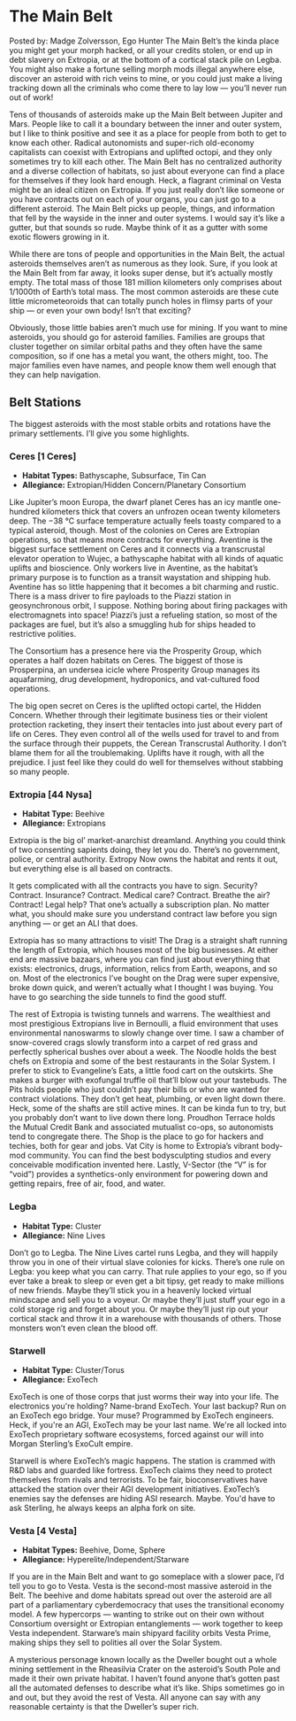 # The Main Belt

Posted by: Madge Zolversson, Ego Hunter The Main Belt’s the kinda place you might get your morph hacked, or all your credits stolen, or end up in debt slavery on Extropia, or at the bottom of a cortical stack pile on Legba. You might also make a fortune selling morph mods illegal anywhere else, discover an asteroid with rich veins to mine, or you could just make a living tracking down all the criminals who come there to lay low — you’ll never run out of work!

Tens of thousands of asteroids make up the Main Belt between Jupiter and Mars. People like to call it a boundary between the inner and outer system, but I like to think positive and see it as a place for people from both to get to know each other. Radical autonomists and super-rich old-economy capitalists can coexist with Extropians and uplifted octopi, and they only sometimes try to kill each other. The Main Belt has no centralized authority and a diverse collection of habitats, so just about everyone can find a place for themselves if they look hard enough. Heck, a flagrant criminal on Vesta might be an ideal citizen on Extropia. If you just really don’t like someone or you have contracts out on each of your organs, you can just go to a different asteroid. The Main Belt picks up people, things, and information that fell by the wayside in the inner and outer systems. I would say it’s like a gutter, but that sounds so rude. Maybe think of it as a gutter with some exotic flowers growing in it.

While there are tons of people and opportunities in the Main Belt, the actual asteroids themselves aren’t as numerous as they look. Sure, if you look at the Main Belt from far away, it looks super dense, but it’s actually mostly empty. The total mass of those 181 million kilometers only comprises about 1/1000th of Earth’s total mass. The most common asteroids are these cute little micrometeoroids that can totally punch holes in flimsy parts of your ship — or even your own body! Isn’t that exciting?

Obviously, those little babies aren’t much use for mining. If you want to mine asteroids, you should go for asteroid families. Families are groups that cluster together on similar orbital paths and they often have the same composition, so if one has a metal you want, the others might, too. The major families even have names, and people know them well enough that they can help navigation.

## Belt Stations

The biggest asteroids with the most stable orbits and rotations have the primary settlements. I’ll give you some highlights.

### Ceres \[1 Ceres\]

<div class="stat-list">

- **Habitat Types:** Bathyscaphe, Subsurface, Tin Can
- **Allegiance:** Extropian/Hidden Concern/Planetary Consortium

</div>

Like Jupiter’s moon Europa, the dwarf planet Ceres has an icy mantle one-hundred kilometers thick that covers an unfrozen ocean twenty kilometers deep. The −38&nbsp;°C surface temperature actually feels toasty compared to a typical asteroid, though. Most of the colonies on Ceres are Extropian operations, so that means more contracts for everything. Aventine is the biggest surface settlement on Ceres and it connects via a transcrustal elevator operation to Wujec, a bathyscaphe habitat with all kinds of aquatic uplifts and bioscience. Only workers live in Aventine, as the habitat’s primary purpose is to function as a transit waystation and shipping hub. Aventine has so little happening that it becomes a bit charming and rustic. There is a mass driver to fire payloads to the Piazzi station in geosynchronous orbit, I suppose. Nothing boring about firing packages with electromagnets into space! Piazzi’s just a refueling station, so most of the packages are fuel, but it’s also a smuggling hub for ships headed to restrictive polities.

The Consortium has a presence here via the Prosperity Group, which operates a half dozen habitats on Ceres. The biggest of those is Prosperpina, an undersea icicle where Prosperity Group manages its aquafarming, drug development, hydroponics, and vat-cultured food operations.

The big open secret on Ceres is the uplifted octopi cartel, the Hidden Concern. Whether through their legitimate business ties or their violent protection racketing, they insert their tentacles into just about every part of life on Ceres. They even control all of the wells used for travel to and from the surface through their puppets, the Cerean Transcrustal Authority. I don’t blame them for all the troublemaking. Uplifts have it rough, with all the prejudice. I just feel like they could do well for themselves without stabbing so many people.

### Extropia \[44 Nysa\]

<div class="stat-list">

- **Habitat Type:** Beehive
- **Allegiance:** Extropians

</div>

Extropia is the big ol’ market-anarchist dreamland. Anything you could think of two consenting sapients doing, they let you do. There’s no government, police, or central authority. Extropy Now owns the habitat and rents it out, but everything else is all based on contracts.

It gets complicated with all the contracts you have to sign. Security? Contract. Insurance? Contract. Medical care? Contract. Breathe the air? Contract! Legal help? That one’s actually a subscription plan. No matter what, you should make sure you understand contract law before you sign anything — or get an ALI that does.

Extropia has so many attractions to visit! The Drag is a straight shaft running the length of Extropia, which houses most of the big businesses. At either end are massive bazaars, where you can find just about everything that exists: electronics, drugs, information, relics from Earth, weapons, and so on. Most of the electronics I’ve bought on the Drag were super expensive, broke down quick, and weren’t actually what I thought I was buying. You have to go searching the side tunnels to find the good stuff.

The rest of Extropia is twisting tunnels and warrens. The wealthiest and most prestigious Extropians live in Bernoulli, a fluid environment that uses environmental nanoswarms to slowly change over time. I saw a chamber of snow-covered crags slowly transform into a carpet of red grass and perfectly spherical bushes over about a week. The Noodle holds the best chefs on Extropia and some of the best restaurants in the Solar System. I prefer to stick to Evangeline’s Eats, a little food cart on the outskirts. She makes a burger with exofungal truffle oil that’ll blow out your tastebuds. The Pits holds people who just couldn’t pay their bills or who are wanted for contract violations. They don’t get heat, plumbing, or even light down there. Heck, some of the shafts are still active mines. It can be kinda fun to try, but you probably don’t want to live down there long. Proudhon Terrace holds the Mutual Credit Bank and associated mutualist co-ops, so autonomists tend to congregate there. The Shop is the place to go for hackers and techies, both for gear and jobs. Vat City is home to Extropia’s vibrant body-mod community. You can find the best bodysculpting studios and every conceivable modification invented here. Lastly, V-Sector (the “V” is for “void”) provides a synthetics-only environment for powering down and getting repairs, free of air, food, and water.

### Legba

<div class="stat-list">

- **Habitat Type:** Cluster
- **Allegiance:** Nine Lives

</div>

Don’t go to Legba. The Nine Lives cartel runs Legba, and they will happily throw you in one of their virtual slave colonies for kicks. There’s one rule on Legba: you keep what you can carry. That rule applies to your ego, so if you ever take a break to sleep or even get a bit tipsy, get ready to make millions of new friends. Maybe they’ll stick you in a heavenly locked virtual mindscape and sell you to a voyeur. Or maybe they’ll just stuff your ego in a cold storage rig and forget about you. Or maybe they’ll just rip out your cortical stack and throw it in a warehouse with thousands of others. Those monsters won’t even clean the blood off.

### Starwell

<div class="stat-list">

- **Habitat Type:** Cluster/Torus
- **Allegiance:** ExoTech

</div>

ExoTech is one of those corps that just worms their way into your life. The electronics you're holding? Name-brand ExoTech. Your last backup? Run on an ExoTech ego bridge. Your muse? Programmed by ExoTech engineers. Heck, if you're an AGI, ExoTech may be your last name. We're all locked into ExoTech proprietary software ecosystems, forced against our will into Morgan Sterling’s ExoCult empire.

Starwell is where ExoTech’s magic happens. The station is crammed with R&D labs and guarded like fortress. ExoTech claims they need to protect themselves from rivals and terrorists. To be fair, bioconservatives have attacked the station over their AGI development initiatives. ExoTech’s enemies say the defenses are hiding ASI research. Maybe. You'd have to ask Sterling, he always keeps an alpha fork on site.

### Vesta \[4 Vesta\]

<div class="stat-list">

- **Habitat Types:** Beehive, Dome, Sphere
- **Allegiance:** Hyperelite/Independent/Starware

</div>

If you are in the Main Belt and want to go someplace with a slower pace, I’d tell you to go to Vesta. Vesta is the second-most massive asteroid in the Belt. The beehive and dome habitats spread out over the asteroid are all part of a parliamentary cyberdemocracy that uses the transitional economy model. A few hypercorps — wanting to strike out on their own without Consortium oversight or Extropian entanglements — work together to keep Vesta independent. Starware’s main shipyard facility orbits Vesta Prime, making ships they sell to polities all over the Solar System.

A mysterious personage known locally as the Dweller bought out a whole mining settlement in the Rheasilvia Crater on the asteroid’s South Pole and made it their own private habitat. I haven’t found anyone that’s gotten past all the automated defenses to describe what it’s like. Ships sometimes go in and out, but they avoid the rest of Vesta. All anyone can say with any reasonable certainty is that the Dweller’s super rich.
